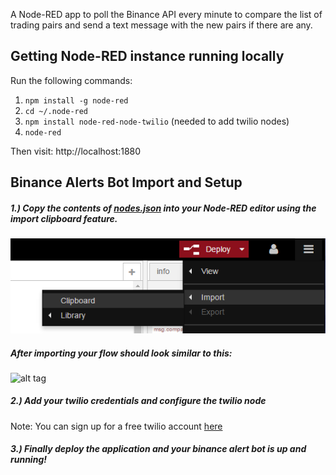 A Node-RED app to poll the Binance API every minute to compare the list of trading pairs and send a text message with the new pairs if there are any.  

## Getting Node-RED instance running locally
Run the following commands:
1. `npm install -g node-red`
2. `cd ~/.node-red`
3. `npm install node-red-node-twilio` (needed to add twilio nodes)
4. `node-red`

Then visit: http://localhost:1880

## Binance Alerts Bot Import and Setup
##### 1.) Copy the contents of [nodes.json](../master/nodes.json) into your Node-RED editor using the import clipboard feature.

![alt tag](https://github.com/franklsm1/SlackChannelBot/blob/master/import.PNG)


##### After importing your flow should look similar to this:
![alt tag](../master/exampleFlow.png)

##### 2.) Add your twilio credentials and configure the twilio node
 Note: You can sign up for a free twilio account [here](https://www.twilio.com/try-twilio)

##### 3.) Finally deploy the application and your binance alert bot is up and running!
